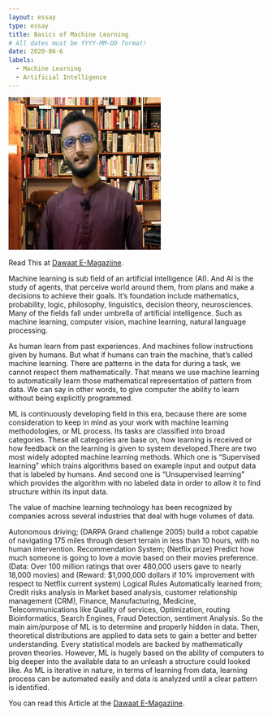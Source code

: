 ```yaml
---
layout: essay
type: essay
title: Basics of Machine Learning
# All dates must be YYYY-MM-DD format!
date: 2020-06-6
labels:
  - Machine Learning
  - Artificial Intelligence
---
```


<img class="ui tiny left circular floated image" src="../images/atta.png">


Read This at [Dawaat E-Magaziine](https://www.dawaat.org/?p=1190).


Machine learning is sub field of an artificial intelligence (AI). And AI is the study of agents, that perceive world around them, from plans and make a decisions to achieve their goals. It’s foundation include mathematics, probability, logic, philosophy, linguistics, decision theory, neurosciences. Many of the fields fall under umbrella of artificial intelligence. Such as machine learning, computer vision, machine learning, natural language processing.

As human learn from past experiences. And machines follow instructions given by humans. But what if humans can train the machine, that’s called machine learning. There are patterns in the data for during a task, we cannot respect them mathematically. That means we use machine learning to automatically learn those mathematical representation of pattern from data. We can say in other words, to give computer the ability to learn without being explicitly programmed.

ML is continuously developing field in this era, because there are some consideration to keep in mind as your work with machine learning methodologies, or ML process. Its tasks are classified into broad categories. These all categories are base on, how learning is received or how feedback on the learning is given to system developed.There are two most widely adopted machine learning methods. Which one is “Supervised learning” which trains algorithms based on example input and output data that is labeled by humans. And second one is “Unsupervised learning” which provides the algorithm with no labeled data in order to allow it to find structure within its input data.

The value of machine learning technology has been recognized by companies across several industries that deal with huge volumes of data.

Autonomous driving; (DARPA Grand challenge 2005) build a robot capable of navigating 175 miles through desert terrain in less than 10 hours, with no human intervention.
Recommendation System; (Netflix prize) Predict how much someone is going to love a movie based on their movies preference. (Data: Over 100 million ratings that over 480,000 users gave to nearly 18,000 movies) and (Reward: $1,000,000 dollars if 10% improvement with respect to Netflix current system)
Logical Rules Automatically learned from; Credit risks analysis in Market based analysis, customer relationship management (CRM), Finance, Manufacturing, Medicine, Telecommunications like Quality of services, Optimization, routing Bioinformatics, Search Engines, Fraud Detection, sentiment Analysis.
So the main aim/purpose of ML is to determine and properly hidden in data. Then, theoretical distributions are applied to data sets to gain a better and better understanding. Every statistical models are backed by mathematically proven theories. However, ML is hugely based on the ability of computers to big deeper into the available data to an unleash a structure could looked like. As ML is iterative in nature, in terms of learning from data, learning process can be automated easily and data is analyzed until a clear pattern is identified.






You can read this Article at the [Dawaat E-Magaziine](https://www.dawaat.org/?p=1190).

